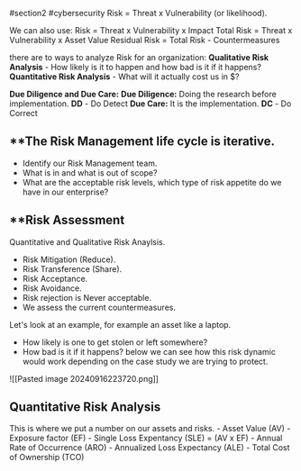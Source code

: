 #section2 #cybersecurity
Risk = Threat x Vulnerability (or likelihood).

We can also use: Risk = Threat x Vulnerability x Impact
Total Risk = Threat x Vulnerability x Asset Value
Residual Risk = Total Risk - Countermeasures

there are to ways to analyze Risk for an organization:
	**Qualitative Risk Analysis** - How likely is it to happen and how bad is it if it happens?
	**Quantitative Risk Analysis** - What will it actually cost us in $?

**Due Diligence and Due Care:** 
	**Due Diligence:** Doing the research before implementation.
		**DD** - Do Detect
	**Due Care:** It is the implementation.
		**DC** - Do Correct

## **The Risk Management life cycle is iterative.

* Identify our Risk Management team.
* What is in and what is out of scope?
* What are the acceptable risk levels, which type of risk appetite do we have in our enterprise?

## **Risk Assessment
Quantitative and Qualitative Risk Anaylsis.
* Risk Mitigation (Reduce).
* Risk Transference (Share).
* Risk Acceptance.
* Risk Avoidance.
* Risk rejection is Never acceptable.
* We assess the current countermeasures.

Let's look at an example, for example an asset like a laptop.
* How likely is one to get stolen or left somewhere?
* How bad is it if it happens?
below we can see how this risk dynamic would work depending on the case study we are trying to protect.

![[Pasted image 20240916223720.png]]
## **Quantitative Risk Analysis**
This is where we put a number on our assets and risks.
	 - Asset Value (AV)
	 - Exposure factor (EF)
	 - Single Loss Expentancy (SLE) = (AV x EF)
	 - Annual Rate of Occurrence (ARO)
	 - Annualized Loss Expectancy (ALE)
	 - Total Cost of Ownership (TCO)

